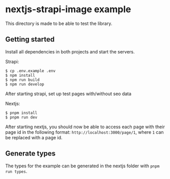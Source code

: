 # nextjs-strapi-image example

This directory is made to be able to test the library.

## Getting started

Install all dependencies in both projects and start the servers.

Strapi:

```
$ cp .env.example .env
$ npm install
$ npm run build
$ npm run develop
```

After starting strapi, set up test pages with/without seo data

Nextjs:

```
$ pnpm install
$ pnpm run dev
```

After starting nextjs, you should now be able to access each page with their page id in the following format: `http://localhost:3000/page/1`, where `1` can be replaced with a page id.

## Generate types

The types for the example can be generated in the nextjs folder with `pnpm run types`.
